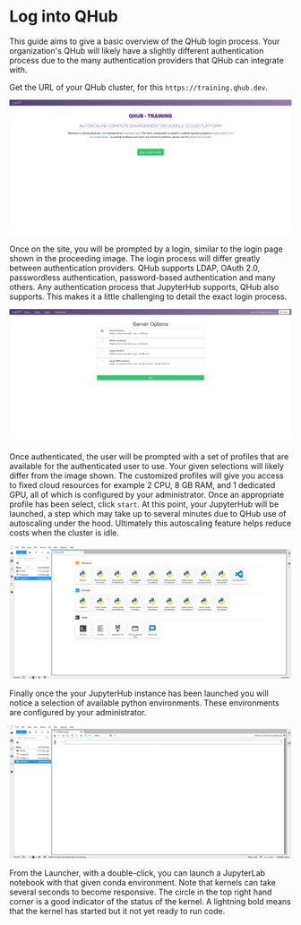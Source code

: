 # Log into QHub

This guide aims to give a basic overview of the QHub login process. Your
organization's QHub will likely have a slightly different authentication
process due to the many authentication providers that QHub can integrate with.

Get the URL of your QHub cluster, for this `https://training.qhub.dev`.

![QHub login screen](../images/qhub_login_screen.png)

Once on the site, you will be prompted by a login, similar to the login page shown in the proceeding image. The login process will differ greatly between authentication providers. QHub supports LDAP, OAuth 2.0, passwordless authentication, password-based authentication and many others. Any authentication process
that JupyterHub supports, QHub also supports. This makes it a little challenging to detail the exact login process.

![QHub select profile](../images/qhub_select_profile.png)

Once authenticated, the user will be prompted with a set of profiles
that are available for the authenticated user to use. Your given
selections will likely differ from the image shown. The customized
profiles will give you access to fixed cloud resources for example 2 CPU, 8 GB RAM,
and 1 dedicated GPU, all of which is configured by your administrator.
Once an appropriate profile has been select, click `start`. At this point, your JupyterHub will be launched, a step which may take up to several minutes due to QHub use of autoscaling under the hood. Ultimately this autoscaling feature helps reduce costs when the cluster is idle.

![QHub kernel selection](../images/qhub_kernel_selection.png)

Finally once the your JupyterHub instance has been launched you will notice a selection of available python environments. These environments are
configured by your administrator.

![QHub notebook](../images/qhub_notebook.png)

From the Launcher, with a double-click, you can launch a JupyterLab notebook with that given conda environment. Note that kernels can take several seconds to become responsive. The circle in the top right hand corner is a good indicator of the status of the kernel. A lightning bold means that the
kernel has started but it not yet ready to run code.
